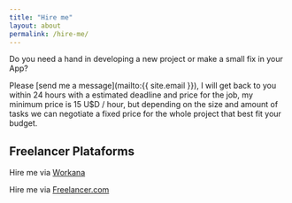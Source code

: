 ```yaml
---
title: "Hire me"
layout: about
permalink: /hire-me/
---
```

 Do you need a hand in developing a new project or make a small fix in your App? 

 Please [send me a message](mailto:{{ site.email }}), I will get back to you within 24 hours with a estimated deadline and price for the job, my minimum price is 15 U$D / hour, but depending on the size and amount of tasks we can negotiate a fixed price for the whole project that best fit your budget.

 ## Freelancer Plataforms

 Hire me via [Workana](https://www.workana.com/freelancer/22c4385db2ad4f196384541a2314bda9)

 Hire me via [Freelancer.com](https://www.freelancer.com/u/ElephWebb)

